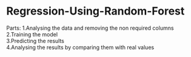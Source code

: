 # Regression-Using-Random-Forest
Parts:
1.Analysing the data and removing the non required columns<br>
2.Training the model<br>
3.Predicting the results<br>
4.Analysing the results by comparing them with real values
